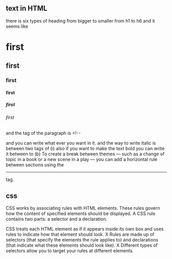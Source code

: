 ## text in HTML
there is six types of heading from bigger to smaller 
from h1 to h6 and it seems like 
# first
## first
### first
#### first 
##### first
###### first
and the tag of the paragraph is <!--<p>
and you can write what ever you want in it.
and the way to write italic is between two tags of (i)
also if you want to make the text bold you can write it between to (b)
To create a break between
themes — such as a change of
topic in a book or a new scene
in a play — you can add a
horizontal rule between sections
using the <hr /> tag.

## css
CSS works by associating rules with HTML elements. These rules govern 
how the content of specified elements should be displayed. A CSS rule 
contains two parts: a selector and a declaration.

CSS treats each HTML element as if it appears inside
its own box and uses rules to indicate how that
element should look.
X Rules are made up of selectors (that specify the
elements the rule applies to) and declarations (that
indicate what these elements should look like).
X Different types of selectors allow you to target your
rules at different elements.